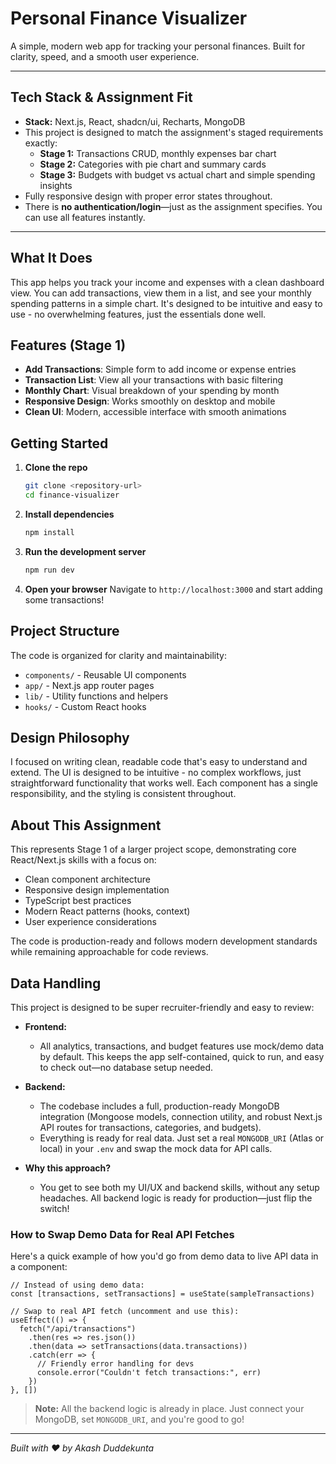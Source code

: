 # Personal Finance Visualizer

A simple, modern web app for tracking your personal finances. Built for clarity, speed, and a smooth user experience.

---

##  Tech Stack & Assignment Fit
- **Stack:** Next.js, React, shadcn/ui, Recharts, MongoDB
- This project is designed to match the assignment's staged requirements exactly:
  - **Stage 1:** Transactions CRUD, monthly expenses bar chart
  - **Stage 2:** Categories with pie chart and summary cards
  - **Stage 3:** Budgets with budget vs actual chart and simple spending insights
- Fully responsive design with proper error states throughout.
- There is **no authentication/login**—just as the assignment specifies. You can use all features instantly.

---

## What It Does

This app helps you track your income and expenses with a clean dashboard view. You can add transactions, view them in a list, and see your monthly spending patterns in a simple chart. It's designed to be intuitive and easy to use - no overwhelming features, just the essentials done well.

## Features (Stage 1)

- **Add Transactions**: Simple form to add income or expense entries
- **Transaction List**: View all your transactions with basic filtering
- **Monthly Chart**: Visual breakdown of your spending by month
- **Responsive Design**: Works smoothly on desktop and mobile
- **Clean UI**: Modern, accessible interface with smooth animations

## Getting Started

1. **Clone the repo**
   ```bash
   git clone <repository-url>
   cd finance-visualizer
   ```

2. **Install dependencies**
   ```bash
   npm install
   ```

3. **Run the development server**
   ```bash
   npm run dev
   ```

4. **Open your browser**
   Navigate to `http://localhost:3000` and start adding some transactions!

## Project Structure

The code is organized for clarity and maintainability:
- `components/` - Reusable UI components
- `app/` - Next.js app router pages
- `lib/` - Utility functions and helpers
- `hooks/` - Custom React hooks

## Design Philosophy

I focused on writing clean, readable code that's easy to understand and extend. The UI is designed to be intuitive - no complex workflows, just straightforward functionality that works well. Each component has a single responsibility, and the styling is consistent throughout.

## About This Assignment

This represents Stage 1 of a larger project scope, demonstrating core React/Next.js skills with a focus on:
- Clean component architecture
- Responsive design implementation
- TypeScript best practices
- Modern React patterns (hooks, context)
- User experience considerations

The code is production-ready and follows modern development standards while remaining approachable for code reviews.

## Data Handling

This project is designed to be super recruiter-friendly and easy to review:

- **Frontend:**
  - All analytics, transactions, and budget features use mock/demo data by default. This keeps the app self-contained, quick to run, and easy to check out—no database setup needed.

- **Backend:**
  - The codebase includes a full, production-ready MongoDB integration (Mongoose models, connection utility, and robust Next.js API routes for transactions, categories, and budgets).
  - Everything is ready for real data. Just set a real `MONGODB_URI` (Atlas or local) in your `.env` and swap the mock data for API calls.

- **Why this approach?**
  - You get to see both my UI/UX and backend skills, without any setup headaches. All backend logic is ready for production—just flip the switch!

### How to Swap Demo Data for Real API Fetches

Here's a quick example of how you'd go from demo data to live API data in a component:

```tsx
// Instead of using demo data:
const [transactions, setTransactions] = useState(sampleTransactions)

// Swap to real API fetch (uncomment and use this):
useEffect(() => {
  fetch("/api/transactions")
    .then(res => res.json())
    .then(data => setTransactions(data.transactions))
    .catch(err => {
      // Friendly error handling for devs
      console.error("Couldn't fetch transactions:", err)
    })
}, [])
```

> **Note:** All the backend logic is already in place. Just connect your MongoDB, set `MONGODB_URI`, and you're good to go!

---

*Built with ❤️ by Akash Duddekunta* 